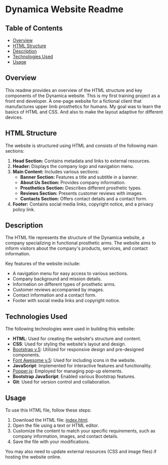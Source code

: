 # Dynamica Website Readme
## Table of Contents

- [Overview](#overview)
- [HTML Structure](#html-structure)
- [Description](#description)
- [Technologies Used](#technologies-used)
- [Usage](#usage)

## Overview

This readme provides an overview of the HTML structure and key components of the Dynamica website.
This is my first training project as a front end developer.
A one-page website for a fictional client that manufactures upper limb prosthetics for humans.
My goal was to learn the basics of HTML and CSS. And also to make the layout adaptive for different devices.

## HTML Structure
The website is structured using HTML and consists of the following main sections:

1. **Head Section:** Contains metadata and links to external resources.
2. **Header:** Displays the company logo and navigation menu.
3. **Main Content:** Includes various sections:
    - **Banner Section:** Features a title and subtitle in a banner.
    - **About Us Section:** Provides company information.
    - **Prosthetics Section:** Describes different prosthetic types.
    - **Reviews Section:** Presents customer reviews with images.
    - **Contacts Section:** Offers contact details and a contact form.
4. **Footer:** Contains social media links, copyright notice, and a privacy policy link.

## Description
The HTML file represents the structure of the Dynamica website, a company specializing in functional prosthetic arms. The website aims to inform visitors about the company's products, services, and contact information.

Key features of the website include:
- A navigation menu for easy access to various sections.
- Company background and mission details.
- Information on different types of prosthetic arms.
- Customer reviews accompanied by images.
- Contact information and a contact form.
- Footer with social media links and copyright notice.

## Technologies Used
The following technologies were used in building this website:
- **HTML**: Used for creating the website's structure and content.
- **CSS**: Used for styling the website's layout and design.
- [Bootstrap v.5](https://getbootstrap.com/): Utilized for responsive design and pre-designed components.
- [Font Awesome v.5](https://fontawesome.com/v5/search): Used for including icons in the website.
- **JavaScript**: Implemented for interactive features and functionality.
- [Popper.js](https://popper.js.org/): Employed for managing pop-up elements.
- **Bootstrap JavaScript**: Enabled various Bootstrap features.
- **Git**: Used for version control and collaboration.


## Usage
To use this HTML file, follow these steps:

1. Download the HTML file: [index.html](index.html).
2. Open the file using a text or HTML editor.
3. Customize the content to match your specific requirements, such as company information, images, and contact details.
4. Save the file with your modifications.

You may also need to update external resources (CSS and image files) if hosting the website online.

